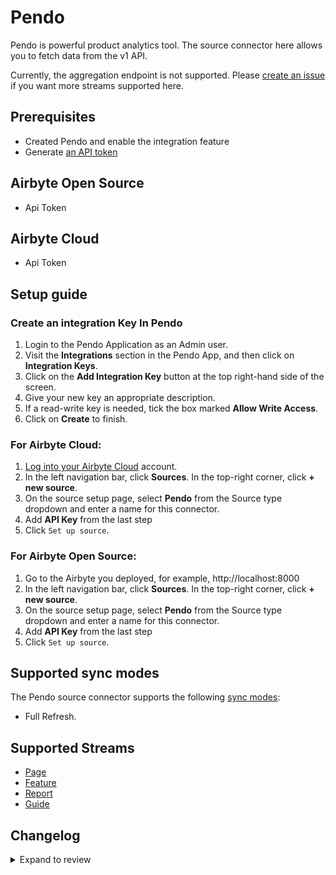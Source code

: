 # Pendo

Pendo is powerful product analytics tool. The source connector here allows you to fetch data from the v1 API.

Currently, the aggregation endpoint is not supported. Please [create an issue](https://github.com/airbytehq/airbyte/issues/new/choose) if you want more streams supported here.

## Prerequisites

- Created Pendo and enable the integration feature
- Generate [an API token](https://app.pendo.io/admin/integrationkeys)

## Airbyte Open Source

- Api Token

## Airbyte Cloud

- Api Token

## Setup guide

### Create an integration Key In Pendo

1. Login to the Pendo Application as an Admin user.
2. Visit the **Integrations** section in the Pendo App, and then click on **Integration Keys**.
3. Click on the **Add Integration Key** button at the top right-hand side of the screen.
4. Give your new key an appropriate description.
5. If a read-write key is needed, tick the box marked **Allow Write Access**.
6. Click on **Create** to finish.

### For Airbyte Cloud:

1. [Log into your Airbyte Cloud](https://platform/cloud.airbyte.com/workspaces) account.
2. In the left navigation bar, click **Sources**. In the top-right corner, click **+ new source**.
3. On the source setup page, select **Pendo** from the Source type dropdown and enter a name for this connector.
4. Add **API Key** from the last step
5. Click `Set up source`.

### For Airbyte Open Source:

1. Go to the Airbyte you deployed, for example, http://localhost:8000
2. In the left navigation bar, click **Sources**. In the top-right corner, click **+ new source**.
3. On the source setup page, select **Pendo** from the Source type dropdown and enter a name for this connector.
4. Add **API Key** from the last step
5. Click `Set up source`.

## Supported sync modes

The Pendo source connector supports the following [sync modes](https://docs.airbyte.com/platform/cloud/core-concepts#connection-sync-modes):

- Full Refresh.

## Supported Streams

- [Page](https://engageapi.pendo.io/#a53463f9-bdd3-443e-b22f-b6ea6c7376fb)
- [Feature](https://engageapi.pendo.io/#75c6b443-eb07-4a0c-9e27-6c12ad3dbbc4)
- [Report](https://engageapi.pendo.io/#2ac0699a-b653-4082-be11-563e5c0c9410)
- [Guide](https://engageapi.pendo.io/#4f1e3ca1-fc41-4469-bf4b-da90ee8caf3d)

## Changelog

<details>
  <summary>Expand to review</summary>

| Version | Date       | Pull Request                                             | Subject                                                                         |
| :------ | :--------- | :------------------------------------------------------- | :------------------------------------------------------------------------------ |
| 0.2.17 | 2025-04-05 | [57367](https://github.com/airbytehq/airbyte/pull/57367) | Update dependencies |
| 0.2.16 | 2025-03-29 | [56742](https://github.com/airbytehq/airbyte/pull/56742) | Update dependencies |
| 0.2.15 | 2025-03-22 | [56161](https://github.com/airbytehq/airbyte/pull/56161) | Update dependencies |
| 0.2.14 | 2025-03-08 | [55559](https://github.com/airbytehq/airbyte/pull/55559) | Update dependencies |
| 0.2.13 | 2025-03-01 | [55031](https://github.com/airbytehq/airbyte/pull/55031) | Update dependencies |
| 0.2.12 | 2025-02-23 | [54580](https://github.com/airbytehq/airbyte/pull/54580) | Update dependencies |
| 0.2.11 | 2025-02-15 | [54003](https://github.com/airbytehq/airbyte/pull/54003) | Update dependencies |
| 0.2.10 | 2025-02-08 | [53456](https://github.com/airbytehq/airbyte/pull/53456) | Update dependencies |
| 0.2.9 | 2025-02-01 | [52970](https://github.com/airbytehq/airbyte/pull/52970) | Update dependencies |
| 0.2.8 | 2025-01-25 | [52524](https://github.com/airbytehq/airbyte/pull/52524) | Update dependencies |
| 0.2.7 | 2025-01-18 | [51901](https://github.com/airbytehq/airbyte/pull/51901) | Update dependencies |
| 0.2.6 | 2025-01-11 | [51299](https://github.com/airbytehq/airbyte/pull/51299) | Update dependencies |
| 0.2.5 | 2025-01-04 | [50244](https://github.com/airbytehq/airbyte/pull/50244) | Update dependencies |
| 0.2.4 | 2024-12-14 | [48313](https://github.com/airbytehq/airbyte/pull/48313) | Update dependencies |
| 0.2.3 | 2024-10-29 | [47847](https://github.com/airbytehq/airbyte/pull/47847) | Update dependencies |
| 0.2.2 | 2024-10-28 | [47563](https://github.com/airbytehq/airbyte/pull/47563) | Update dependencies |
| 0.2.1 | 2024-08-16 | [44196](https://github.com/airbytehq/airbyte/pull/44196) | Bump source-declarative-manifest version |
| 0.2.0 | 2024-08-15 | [44100](https://github.com/airbytehq/airbyte/pull/44100) | Refactor connector to manifest-only format |
| 0.1.16 | 2024-08-10 | [43593](https://github.com/airbytehq/airbyte/pull/43593) | Update dependencies |
| 0.1.15 | 2024-08-03 | [43114](https://github.com/airbytehq/airbyte/pull/43114) | Update dependencies |
| 0.1.14 | 2024-07-27 | [42791](https://github.com/airbytehq/airbyte/pull/42791) | Update dependencies |
| 0.1.13 | 2024-07-20 | [42236](https://github.com/airbytehq/airbyte/pull/42236) | Update dependencies |
| 0.1.12 | 2024-07-13 | [41769](https://github.com/airbytehq/airbyte/pull/41769) | Update dependencies |
| 0.1.11 | 2024-07-10 | [41421](https://github.com/airbytehq/airbyte/pull/41421) | Update dependencies |
| 0.1.10 | 2024-07-09 | [41094](https://github.com/airbytehq/airbyte/pull/41094) | Update dependencies |
| 0.1.9 | 2024-07-06 | [40984](https://github.com/airbytehq/airbyte/pull/40984) | Update dependencies |
| 0.1.8 | 2024-06-25 | [40343](https://github.com/airbytehq/airbyte/pull/40343) | Update dependencies |
| 0.1.7 | 2024-06-22 | [40105](https://github.com/airbytehq/airbyte/pull/40105) | Update dependencies |
| 0.1.6 | 2024-06-04 | [39069](https://github.com/airbytehq/airbyte/pull/39069) | [autopull] Upgrade base image to v1.2.1 |
| 0.1.5 | 2024-05-20 | [38226](https://github.com/airbytehq/airbyte/pull/38226) | Make connector compatible with the builder |
| 0.1.4 | 2024-04-19 | [37220](https://github.com/airbytehq/airbyte/pull/37220) | Updating to 0.80.0 CDK |
| 0.1.3 | 2024-04-18 | [37220](https://github.com/airbytehq/airbyte/pull/37220) | Manage dependencies with Poetry. |
| 0.1.2 | 2024-04-15 | [37220](https://github.com/airbytehq/airbyte/pull/37220) | Base image migration: remove Dockerfile and use the python-connector-base image |
| 0.1.1 | 2024-04-12 | [37220](https://github.com/airbytehq/airbyte/pull/37220) | schema descriptions |
| 0.1.0 | 2023-03-14 | [3563](https://github.com/airbytehq/airbyte/pull/3563) | Initial Release |

</details>
